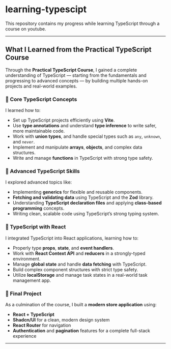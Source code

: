 # learning-typescipt

This repository contains my progress while learning TypeScript through a course on youtube.

---

## What I Learned from the Practical TypeScript Course

Through the **Practical TypeScript Course**, I gained a complete understanding of TypeScript — starting from the fundamentals and progressing to advanced concepts — by building multiple hands-on projects and real-world examples.

### 🔹 Core TypeScript Concepts

I learned how to:

-   Set up TypeScript projects efficiently using **Vite**.
-   Use **type annotations** and understand **type inference** to write safer, more maintainable code.
-   Work with **union types**, and handle special types such as `any`, `unknown`, and `never`.
-   Implement and manipulate **arrays**, **objects**, and complex data structures.
-   Write and manage **functions** in TypeScript with strong type safety.

### 🔹 Advanced TypeScript Skills

I explored advanced topics like:

-   Implementing **generics** for flexible and reusable components.
-   **Fetching and validating data** using TypeScript and the **Zod** library.
-   Understanding **TypeScript declaration files** and applying **class-based programming** concepts.
-   Writing clean, scalable code using TypeScript’s strong typing system.

### 🔹 TypeScript with React

I integrated TypeScript into React applications, learning how to:

-   Properly type **props**, **state**, and **event handlers**.
-   Work with **React Context API** and **reducers** in a strongly-typed environment.
-   Manage **global state** and handle **data fetching** with TypeScript.
-   Build complex component structures with strict type safety.
-   Utilize **localStorage** and manage task states in a real-world task management app.

### 🔹 Final Project

As a culmination of the course, I built a **modern store application** using:

-   **React + TypeScript**
-   **Shadcn/UI** for a clean, modern design system
-   **React Router** for navigation
-   **Authentication** and **pagination** features for a complete full-stack experience

---
